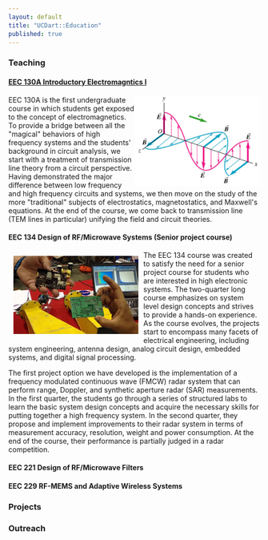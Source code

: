```yaml
---
layout: default
title: "UCDart::Education"
published: true
---
```


### Teaching

#### [EEC 130A Introductory Electromagntics I]("/education/eec130.html")

<img src="/images/emwave.png" width="250px" style="float:right; margin:0px;">

EEC 130A is the first undergraduate course in which students get exposed to the concept of electromagnetics. To provide a bridge between all the "magical" behaviors of high frequency systems and the students' background in circuit analysis, we start with a treatment of transmission line theory from a circuit perspective. Having demonstrated the major difference between low frequency and high frequency circuits and systems, we then move on the study of the more "traditional" subjects of electrostatics, magnetostatics, and Maxwell's equations. At the end of the course, we come back to transmission line (TEM lines in particular) unifying the field and circuit theories.  


#### EEC 134 Design of RF/Microwave Systems (Senior project course) 

<img src="/images/eec134.jpg" width="250px" style="float:left; margin:10px;">

The EEC 134 course was created to satisfy the need for a senior project course for students who are interested in high electronic systems. The two-quarter long course emphasizes on system level design concepts and strives to provide a hands-on experience. As the course evolves, the projects start to encompass many facets of electrical engineering, including system engineering, antenna design, analog circuit design, embedded systems, and digital signal processing. 

The first project option we have developed is the implementation of a frequency modulated continuous wave (FMCW) radar system that can perform range, Doppler, and synthetic aperture radar (SAR) measurements. In the first quarter, the students go through a series of structured labs to learn the basic system design concepts and acquire the necessary skills for putting together a high frequency system. In the second quarter, they propose and implement improvements to their radar system in terms of measurement accuracy, resolution, weight and power consumption. At the end of the course, their performance is partially judged in a radar competition.

#### EEC 221 Design of RF/Microwave Filters

#### EEC 229 RF-MEMS and Adaptive Wireless Systems

### Projects

### Outreach